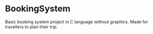 # BookingSystem
Basic booking system project in C language without graphics.
Made for travellers to plan their trip.

